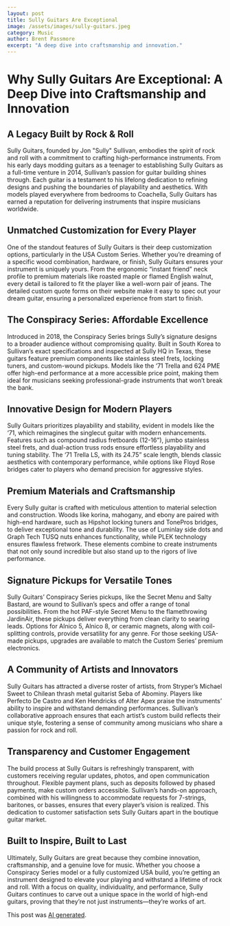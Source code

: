 ```yaml
---
layout: post
title: Sully Guitars Are Exceptional
image: /assets/images/sully-guitars.jpeg
category: Music
author: Brent Passmore
excerpt: "A deep dive into craftsmanship and innovation."
---
```


# Why Sully Guitars Are Exceptional: A Deep Dive into Craftsmanship and Innovation

## A Legacy Built by Rock & Roll
Sully Guitars, founded by Jon "Sully" Sullivan, embodies the spirit of rock and roll with a commitment to crafting high-performance instruments. From his early days modding guitars as a teenager to establishing Sully Guitars as a full-time venture in 2014, Sullivan’s passion for guitar building shines through. Each guitar is a testament to his lifelong dedication to refining designs and pushing the boundaries of playability and aesthetics. With models played everywhere from bedrooms to Coachella, Sully Guitars has earned a reputation for delivering instruments that inspire musicians worldwide.[](https://www.sullyguitars.com/story)

## Unmatched Customization for Every Player
One of the standout features of Sully Guitars is their deep customization options, particularly in the USA Custom Series. Whether you’re dreaming of a specific wood combination, hardware, or finish, Sully Guitars ensures your instrument is uniquely yours. From the ergonomic “instant friend” neck profile to premium materials like roasted maple or flamed English walnut, every detail is tailored to fit the player like a well-worn pair of jeans. The detailed custom quote forms on their website make it easy to spec out your dream guitar, ensuring a personalized experience from start to finish.[](https://www.sullyguitars.com)

## The Conspiracy Series: Affordable Excellence
Introduced in 2018, the Conspiracy Series brings Sully’s signature designs to a broader audience without compromising quality. Built in South Korea to Sullivan’s exact specifications and inspected at Sully HQ in Texas, these guitars feature premium components like stainless steel frets, locking tuners, and custom-wound pickups. Models like the ‘71 Trella and 624 PME offer high-end performance at a more accessible price point, making them ideal for musicians seeking professional-grade instruments that won’t break the bank.[](https://www.sullyguitars.com/run-8)

## Innovative Design for Modern Players
Sully Guitars prioritizes playability and stability, evident in models like the ‘71, which reimagines the singlecut guitar with modern enhancements. Features such as compound radius fretboards (12-16”), jumbo stainless steel frets, and dual-action truss rods ensure effortless playability and tuning stability. The ‘71 Trella LS, with its 24.75” scale length, blends classic aesthetics with contemporary performance, while options like Floyd Rose bridges cater to players who demand precision for aggressive styles.[](https://www.sullyguitars.com/sully71)

## Premium Materials and Craftsmanship
Every Sully guitar is crafted with meticulous attention to material selection and construction. Woods like korina, mahogany, and ebony are paired with high-end hardware, such as Hipshot locking tuners and TonePros bridges, to deliver exceptional tone and durability. The use of Luminlay side dots and Graph Tech TUSQ nuts enhances functionality, while PLEK technology ensures flawless fretwork. These elements combine to create instruments that not only sound incredible but also stand up to the rigors of live performance.[](https://www.sullyguitars.com/available-stock)

## Signature Pickups for Versatile Tones
Sully Guitars’ Conspiracy Series pickups, like the Secret Menu and Salty Bastard, are wound to Sullivan’s specs and offer a range of tonal possibilities. From the hot PAF-style Secret Menu to the flamethrowing JardinAir, these pickups deliver everything from clean clarity to searing leads. Options for Alnico 5, Alnico 8, or ceramic magnets, along with coil-splitting controls, provide versatility for any genre. For those seeking USA-made pickups, upgrades are available to match the Custom Series’ premium electronics.[](https://www.sullyguitars.com/available-stock)

## A Community of Artists and Innovators
Sully Guitars has attracted a diverse roster of artists, from Stryper’s Michael Sweet to Chilean thrash metal guitarist Seba of Abominy. Players like Perfecto De Castro and Ken Hendricks of Alter Apex praise the instruments’ ability to inspire and withstand demanding performances. Sullivan’s collaborative approach ensures that each artist’s custom build reflects their unique style, fostering a sense of community among musicians who share a passion for rock and roll.[](https://www.sullyguitars.com/artists)

## Transparency and Customer Engagement
The build process at Sully Guitars is refreshingly transparent, with customers receiving regular updates, photos, and open communication throughout. Flexible payment plans, such as deposits followed by phased payments, make custom orders accessible. Sullivan’s hands-on approach, combined with his willingness to accommodate requests for 7-strings, baritones, or basses, ensures that every player’s vision is realized. This dedication to customer satisfaction sets Sully Guitars apart in the boutique guitar market.[](https://www.sullyguitars.com/what-we-do)[](https://www.sullyguitars.com/faq)

## Built to Inspire, Built to Last
Ultimately, Sully Guitars are great because they combine innovation, craftsmanship, and a genuine love for music. Whether you choose a Conspiracy Series model or a fully customized USA build, you’re getting an instrument designed to elevate your playing and withstand a lifetime of rock and roll. With a focus on quality, individuality, and performance, Sully Guitars continues to carve out a unique space in the world of high-end guitars, proving that they’re not just instruments—they’re works of art.[](https://www.sullyguitars.com)

This post was [AI generated](https://grok.com).